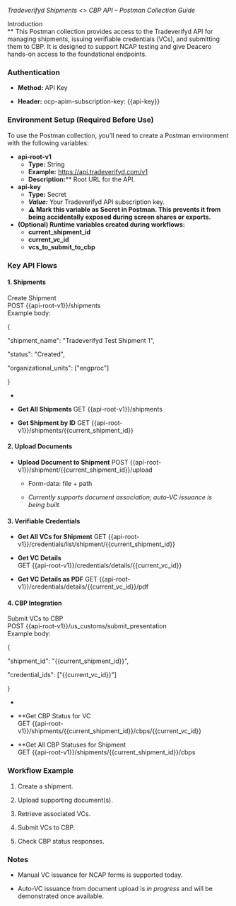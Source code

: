 *Tradeverifyd Shipments \<\> CBP API – Postman Collection Guide*

Introduction  
** This Postman collection provides access to the Tradeverifyd API for managing shipments, issuing verifiable credentials (VCs), and submitting them to CBP. It is designed to support NCAP testing and give Deacero hands-on access to the foundational endpoints.

### Authentication
  - **Method:** API Key

  - **Header:** ocp-apim-subscription-key: {{api-key}}

### Environment Setup (Required Before Use)
To use the Postman collection, you’ll need to create a Postman environment with the following variables:
  - **api-root-v1**  
      - **Type:** String  
      - **Example:** https://api.tradeverifyd.com/v1  
      - **Description:**** Root URL for the API.
  - **api-key**
      - **Type:** Secret
      - ***Value:*** Your Tradeverifyd API subscription key.
      - **⚠️ Mark this variable as Secret in Postman. This prevents it from being accidentally exposed during screen shares or exports.** 
  - **(Optional) Runtime variables created during workflows:**
      - **current\_shipment\_id**  
      - **current\_vc\_id**  
      - **vcs\_to\_submit\_to\_cbp**
### Key API Flows
#### 1. Shipments
Create Shipment  
POST {{api-root-v1}}/shipments  
Example body:  
  
{

"shipment\_name": "Tradeverifyd Test Shipment 1",

"status": "Created",

"organizational\_units": \["engproc"\]

}

  - 
  - **Get All Shipments** 
    GET {{api-root-v1}}/shipments

  - **Get Shipment by ID** 
    GET {{api-root-v1}}/shipments/{{current\_shipment\_id}}

#### 2. Upload Documents
  - **Upload Document to Shipment**
    POST {{api-root-v1}}/shipment/{{current\_shipment\_id}}/upload
    
      - Form-data: file + path
    
      - *Currently supports document association; auto-VC issuance is being built.*

#### 3. Verifiable Credentials
  - **Get All VCs for Shipment** 
    GET {{api-root-v1}}/credentials/list/shipment/{{current\_shipment\_id}}

  - **Get VC Details**  
    GET {{api-root-v1}}/credentials/details/{{current\_vc\_id}}

  - **Get VC Details as PDF** 
    GET {{api-root-v1}}/credentials/details/{{current\_vc\_id}}/pdf

#### 4. CBP Integration
Submit VCs to CBP  
POST {{api-root-v1}}/us\_customs/submit\_presentation  
Example body:  
  
{

"shipment\_id": "{{current\_shipment\_id}}",

"credential\_ids": \["{{current\_vc\_id}}"\]

}

  - 
  - **Get CBP Status for VC  
    GET {{api-root-v1}}/shipments/{{current\_shipment\_id}}/cbps/{{current\_vc\_id}}

  - **Get All CBP Statuses for Shipment  
    GET {{api-root-v1}}/shipments/{{current\_shipment\_id}}/cbps

### Workflow Example
1.  Create a shipment.

2.  Upload supporting document(s).

3.  Retrieve associated VCs.

4.  Submit VCs to CBP.

5.  Check CBP status responses.

### Notes
  - Manual VC issuance for NCAP forms is supported today.

  - Auto-VC issuance from document upload is *in progress* and will be demonstrated once available.
